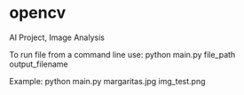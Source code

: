 # opencv
AI Project, Image Analysis

To run file from a command line use:
python main.py file_path output_filename

Example:
python main.py margaritas.jpg img_test.png
